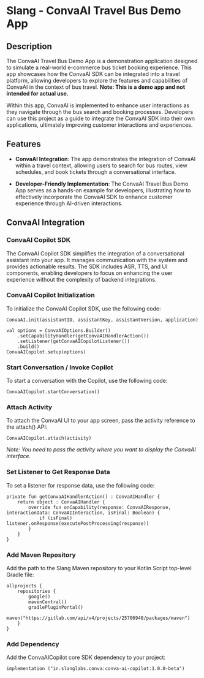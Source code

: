 # Slang - ConvaAI Travel Bus Demo App

## Description
The ConvaAI Travel Bus Demo App is a demonstration application designed to simulate a real-world e-commerce bus ticket booking experience. This app showcases how the ConvaAI SDK can be integrated into a travel platform, allowing developers to explore the features and capabilities of ConvaAI in the context of bus travel. 
**Note: This is a demo app and not intended for actual use.**

Within this app, ConvaAI is implemented to enhance user interactions as they navigate through the bus search and booking processes. Developers can use this project as a guide to integrate the ConvaAI SDK into their own applications, ultimately improving customer interactions and experiences.

## Features
- **ConvaAI Integration**: The app demonstrates the integration of ConvaAI within a travel context, allowing users to search for bus routes, view schedules, and book tickets through a conversational interface.
  
- **Developer-Friendly Implementation**: The ConvaAI Travel Bus Demo App serves as a hands-on example for developers, illustrating how to effectively incorporate the ConvaAI SDK to enhance customer experience through AI-driven interactions.

## ConvaAI Integration

### ConvaAI Copilot SDK
The ConvaAI Copilot SDK simplifies the integration of a conversational assistant into your app. It manages communication with the system and provides actionable results. The SDK includes ASR, TTS, and UI components, enabling developers to focus on enhancing the user experience without the complexity of backend integrations.

### ConvaAI Copilot Initialization
To initialize the ConvaAI Copilot SDK, use the following code:

```
ConvaAI.init(assistantID, assistantKey, assistantVersion, application)

val options = ConvaAIOptions.Builder()
    .setCapabilityHandler(getConvaAIHandlerAction())
    .setListener(getConvaAICopilotListener())
    .build()
ConvaAICopilot.setup(options)
```

### Start Conversation / Invoke Copilot
To start a conversation with the Copilot, use the following code:

```
ConvaAICopilot.startConversation()
```

### Attach Activity
To attach the ConvaAI UI to your app screen, pass the activity reference to the attach() API:

```
ConvaAICopilot.attach(activity)
```

*Note: You need to pass the activity where you want to display the ConvaAI interface.*

### Set Listener to Get Response Data
To set a listener for response data, use the following code:

```
private fun getConvaAIHandlerAction() : ConvaAIHandler {
    return object : ConvaAIHandler {
        override fun onCapability(response: ConvaAIResponse, interactionData: ConvaAIInteraction, isFinal: Boolean) {
            if (isFinal) listener.onResponse(executePostProcessing(response))
        }
    }
}
```

### Add Maven Repository
Add the path to the Slang Maven repository to your Kotlin Script top-level Gradle file:

```
allprojects {
    repositories {
        google()
        mavenCentral()
        gradlePluginPortal()
        maven("https://gitlab.com/api/v4/projects/25706948/packages/maven")
    }
}

```

### Add Dependency
Add the ConvaAICopilot core SDK dependency to your project:

```
implementation ("in.slanglabs.conva:conva-ai-copilot:1.0.0-beta")
```